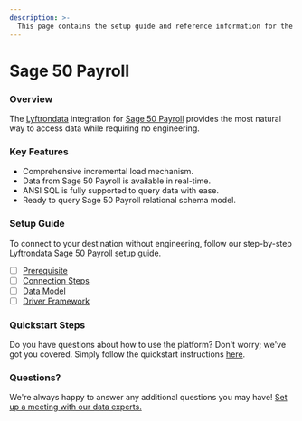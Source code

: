 ```yaml
---
description: >-
  This page contains the setup guide and reference information for the Sage 50 Payroll source connector.
---
```


# Sage 50 Payroll

### Overview

The [Lyftrondata](https://www.lyftrondata.com/) integration for [Sage 50 Payroll](None) provides the most natural way to access data while requiring no engineering.

### Key Features

* Comprehensive incremental load mechanism.
* Data from Sage 50 Payroll is available in real-time.&#x20;
* ANSI SQL is fully supported to query data with ease.
* Ready to query Sage 50 Payroll relational schema model.

### Setup Guide

To connect to your destination without engineering, follow our step-by-step [Lyftrondata](https://www.lyftrondata.com/)  [Sage 50 Payroll](None) setup guide.

* [ ] [Prerequisite](prerequisite.md)
* [ ] [Connection Steps](connection-steps.md)
* [ ] [Data Model](data-model/erd.md)
* [ ] [Driver Framework](driver-framework/)

### Quickstart Steps

Do you have questions about how to use the platform? Don't worry; we've got you covered. Simply follow the quickstart instructions [here](../README.md).

### Questions? <a href="#questions" id="questions"></a>

We're always happy to answer any additional questions you may have! [Set up a meeting with our data experts.](https://www.lyftrondata.com/book-a-meeting/)


